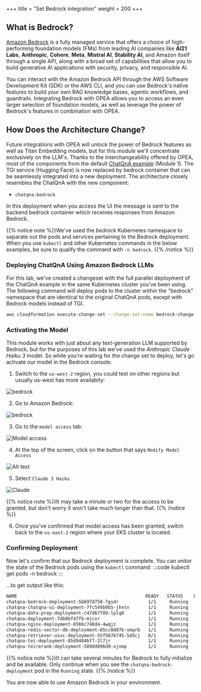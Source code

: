 +++
title = "Set Bedrock integration"
weight = 200
+++
## What is Bedrock?

[Amazon Bedrock](https://aws.amazon.com/bedrock/?gclid=CjwKCAiAxqC6BhBcEiwAlXp454S0Ao8vI71eSYZSt7pGBdnNY9o6Nx8g9Mhgg7iLtNIfirRkPGdRihoCK9cQAvD_BwE&trk=36201f68-a9b0-45cc-849b-8ab260660e1c&sc_channel=ps&ef_id=CjwKCAiAxqC6BhBcEiwAlXp454S0Ao8vI71eSYZSt7pGBdnNY9o6Nx8g9Mhgg7iLtNIfirRkPGdRihoCK9cQAvD_BwE:G:s&s_kwcid=AL!4422!3!692006004850!e!!g!!amazon%20bedrock!21048268689!159639953975) is a fully managed service that offers a choice of high-performing foundation models (FMs) from leading AI companies like **AI21 Labs**, **Anthropic**, **Cohere**, **Meta**, **Mistral AI**, **Stability AI**, and Amazon itself through a single API, along with a broad set of capabilities that allow you to build generative AI applications with security, privacy, and responsible AI.

You can interact with the Amazon Bedrock API through the AWS Software Development Kit (SDK) or the AWS CLI, and you can use Bedrock's native features to build your own RAG knowledge bases, agentic workflows, and guardrails. Integrating Bedrock with OPEA allows you to access an even larger selection of foundation models, as well as leverage the power of Bedrock's features in combination with OPEA.

## How Does the Architecture Change?
Future integrations with OPEA will unlock the power of Bedrock features as well as Titan Embedding models, but for this module we'll concentrate exclusively on the LLM's. Thanks to the interchangeability offered by OPEA, most of the components from the default [ChatQnA example](https://github.com/opea-project/GenAIExamples/tree/main/ChatQnA) (Module 1). The TGI service (Hugging Face) is now replaced by bedrock container that can be seamlessly integrated into a new deployment. The architecture closely resembles the ChatQnA with the new component:

- `chatqna-bedrock`

In this deployment when you access the UI the message is sent to the backend bedrock container which receives responses from Amazon Bedrock.

{{% notice note %}}We've used the *bedrock* Kubernetes namespace to separate out the pods and services pertaining to the Bedrock deployment. When you use ```kubectl``` and other Kubernetes commands in the below examples, be sure to qualify the command with ```-n bedrock```.
{{% /notice %}}

### Deploying ChatQnA Using Amazon Bedrock LLMs
For this lab, we've created a changeset with the full parallel deployment of the ChatQnA example in the same Kubernetes cluster you've been using. The following command will deploy pods to the cluster within the "bedrock" namespace that are identical to the original ChatQnA pods, except with Bedrock models instead of TGI. 

```bash
aws cloudformation execute-change-set --change-set-name bedrock-change-set --stack-name OpeaBedrockStack
```

### Activating the Model
This module works with just about any text-generation LLM supported by Bedrock, but for the purposes of this lab we've used the *Anthropic Claude Haiku 3* model. So while you're waiting for the change set to deploy, let's go activate our model in the Bedrock console:

1. Switch to the `us-west-2` region, you could test on other regions but usually us-west has more availabity:

![bedrock](/images/bedrock_uswest.png)

2. Go to Amazon Bedrock:

![bedrock](/images/bed_rock_.png)

3. Go to the `model access` tab:

![Model access](/images/model_access.png)

4. At the top of the screen, click on the button that says `Modify Model Access`

![Alt text](/images/modify_modelacess.png)

5. Select `Claude 3 Haiku`

![Claude](/images/claude.png)

{{% notice note %}}It may take a minute or two for the access to be granted, but don't worry it won't take much longer than that.
{{% /notice %}}

6. Once you've confirmed that model access has been granted, switch back to the `us-east-2` region where your EKS cluster is located.

### Confirming Deployment
Now let's confirm that our Bedrock deployment is complete. You can onitor the state of the Bedrock pods using the ```kubectl``` command:
:::code
kubectl get pods -n bedrock
:::

...to get output like this:

```bash
NAME                                                READY   STATUS    RESTARTS   AGE
chatqna-bedrock-deployment-5b697d758-7gsdr           1/1     Running   0          28s
chatqna-chatqna-ui-deployment-7fc549b9b5-jhntn       1/1     Running   0          28s
chatqna-data-prep-deployment-c47d67f89-lplq8         1/1     Running   0          28s
chatqna-deployment-7db8bf47fb-mjcxr                  1/1     Running   0          28s
chatqna-nginx-deployment-656bc748d4-4wqjz            1/1     Running   0          28s
chatqna-redis-vector-db-deployment-65cc8d87b-smqrb   1/1     Running   0          28s
chatqna-retriever-usvc-deployment-55f5676745-5d5cj   0/1     Running   0          28s
chatqna-tei-deployment-85d9484bf7-2l7jr              1/1     Running   0          28s
chatqna-teirerank-deployment-589dd896d9-xjvmp        1/1     Running   0          28s
```

{{% notice note %}}It can take several minutes for Bedrock to fully initialize and be available. Only continue when you see the `chatqna-bedrock-deployment` pod in the `Running` state.
{{% /notice %}}

You are now able to use Amazon Bedrock in your environment.

